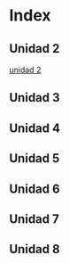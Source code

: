 # Index
## Unidad 2
[unidad 2](./ut02/index.md)
## Unidad 3
## Unidad 4
## Unidad 5
## Unidad 6
## Unidad 7
## Unidad 8